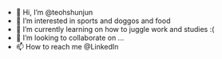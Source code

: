 - 👋 Hi, I’m @teohshunjun
- 👀 I’m interested in sports and doggos and food
- 🌱 I’m currently learning on how to juggle work and studies :(
- 💞️ I’m looking to collaborate on ...
- 📫 How to reach me @LinkedIn

<!---
teohshunjun/teohshunjun is a ✨ special ✨ repository because its `README.md` (this file) appears on your GitHub profile.
You can click the Preview link to take a look at your changes.
--->
